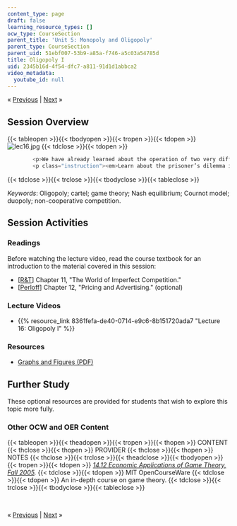 ```yaml
---
content_type: page
draft: false
learning_resource_types: []
ocw_type: CourseSection
parent_title: 'Unit 5: Monopoly and Oligopoly'
parent_type: CourseSection
parent_uid: 51ebf007-53b9-a85a-f746-a5c03a54785d
title: Oligopoly I
uid: 2345b16d-4f54-dfc7-a811-91d1d1abbca2
video_metadata:
  youtube_id: null
---
```

« [Previous](./resolveuid/50af805fc0a0d661779cf0c42425f15d) | [Next](./resolveuid/6646396a08af4e2f2e6c5cd67f11bcf9) »

## Session Overview

{{< tableopen >}}{{< tbodyopen >}}{{< tropen >}}{{< tdopen >}}
![lec16.jpg](./resolveuid/f92d15479953381d5bd472684920f41a)
{{< tdclose >}}{{< tdopen >}}

```c
        <p>We have already learned about the operation of two very different types of markets: perfectly competitive markets and monopolists. However, most markets don’t fall into either category. For example, think of the market for soda - both Pepsi and Coke are major producers, and they dominate the market. This type of market structure is known as an oligopoly, and it is the subject of this lecture.</p>
        <p class="instruction"><em>Learn about the prisoner’s dilemma in this lecture. Image courtesy of <a href="http://www.flickr.com/photos/sheeppurple/2665016444/">Sheep purple</a> on Flickr.</em></p>
```

{{< tdclose >}}{{< trclose >}}{{< tbodyclose >}}{{< tableclose >}}

*Keywords*: Oligopoly; cartel; game theory; Nash equilibrium; Cournot model; duopoly; non-cooperative competition.

## Session Activities

### Readings

Before watching the lecture video, read the course textbook for an introduction to the material covered in this session:

- [\[R&T\]](./resolveuid/8abb293b49d8047a3f3674bfa02e78f7#_R_T_) Chapter 11, "The World of Imperfect Competition."
- \[[Perloff](./resolveuid/8abb293b49d8047a3f3674bfa02e78f7#_Perloff_)\] Chapter 12, "Pricing and Advertising." (optional)

### Lecture Videos

- {{% resource_link 8361fefa-de40-0714-e9c6-8b151720ada7 "Lecture 16: Oligopoly I" %}}

### Resources

- [Graphs and Figures (PDF)](./resolveuid/c88ccce808be3e7e719650baa4f7cce0)

## Further Study

These optional resources are provided for students that wish to explore this topic more fully.

### Other OCW and OER Content

{{< tableopen >}}{{< theadopen >}}{{< tropen >}}{{< thopen >}}
CONTENT
{{< thclose >}}{{< thopen >}}
PROVIDER
{{< thclose >}}{{< thopen >}}
NOTES
{{< thclose >}}{{< trclose >}}{{< theadclose >}}{{< tbodyopen >}}{{< tropen >}}{{< tdopen >}}
[*14.12 Economic Applications of Game Theory, Fall 2005*](./resolveuid/9c8d2d880e3431a1471f558c9bb0b5ef)*.*
{{< tdclose >}}{{< tdopen >}}
MIT OpenCourseWare
{{< tdclose >}}{{< tdopen >}}
An in-depth course on game theory.
{{< tdclose >}}{{< trclose >}}{{< tbodyclose >}}{{< tableclose >}}

 

« [Previous](./resolveuid/50af805fc0a0d661779cf0c42425f15d) | [Next](./resolveuid/6646396a08af4e2f2e6c5cd67f11bcf9) »